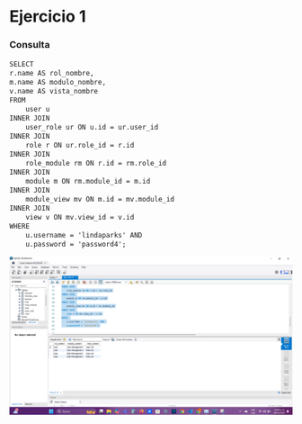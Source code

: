 # Ejercicio 1
### Consulta
    SELECT 
    r.name AS rol_nombre,
    m.name AS modulo_nombre,
    v.name AS vista_nombre
    FROM 
        user u
    INNER JOIN 
        user_role ur ON u.id = ur.user_id
    INNER JOIN 
        role r ON ur.role_id = r.id
    INNER JOIN 
        role_module rm ON r.id = rm.role_id
    INNER JOIN 
        module m ON rm.module_id = m.id
    INNER JOIN 
        module_view mv ON m.id = mv.module_id
    INNER JOIN 
        view v ON mv.view_id = v.id
    WHERE 
        u.username = 'lindaparks' AND 
        u.password = 'password4';



![Consulta completa](img/caso3.png)